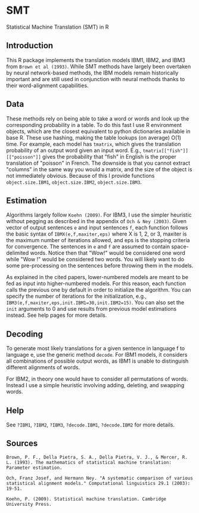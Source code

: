 # SMT
Statistical Machine Translation (SMT) in R

## Introduction

This R package implements the translation models IBM1, IBM2, and IBM3 from `Brown et al (1993)`. While SMT methods have largely been overtaken by neural network-based methods, the IBM models remain historically important and are still used in conjunction with neural methods thanks to their word-alignment capabilities.

## Data

These methods rely on being able to take a word or words and look up the corresponding probability in a table.
To do this fast I use R environment objects, which are the closest equivalent to python
dictionaries available in base R. These use hashing, making the table lookups
(on average) O(1) time. For example, each model has `tmatrix`, which gives the translation
probability of an output word given an input word. E.g., `tmatrix[["fish"]][["poisson"]]`
gives the probability that "fish" in English is the proper translation of "poisson" in French.
The downside is that you cannot extract "columns" in the same way you would a matrix,
and the size of the object is not immediately obvious. Because of this
I provide functions `object.size.IBM1`, `object.size.IBM2`, `object.size.IBM3`.

## Estimation

Algorithms largely follow `Koehn (2009)`. For IBM3, I use the simpler heuristic
without pegging as described in the appendix of `Och & Ney (2003)`. Given vector of
output sentences `e` and input sentences `f`, each function
follows the basic syntax of `IBMX(e,f,maxiter,eps)` where X is 1, 2, or 3, maxiter
is the maximum number of iterations allowed, and eps is the stopping criteria
for convergence. The sentences in `e` and `f` are assumed to contain space-delimited
words. Notice then that "Wow!" would be considered one word while "Wow !" would
be considered two words. You will likely want to do some pre-processing on the sentences
before throwing them in the models.

As explained in the cited papers, lower-numbered models are meant to be fed as input
into higher-numbered models. For this reason, each function calls the previous one
by default in order to initialize the algorithm. 
You can specify the number of iterations for the initialization, e.g.,
`IBM3(e,f,maxiter,eps,init.IBM1=30,init.IBM2=15)`. You can also set the `init`
arguments to 0 and use results from previous model estimations instead. See help pages
for more details.

## Decoding

To generate most likely translations for a given sentence in language f to language e, 
use the generic method `decode`. For IBM1 models, it considers all combinations of
possible output words, as IBM1 is unable to distinguish different alignments of words.

For IBM2, in theory one would have to consider all permutations of words.
Instead I use a simple heuristic involving adding, deleting, and swapping words.

## Help

See `?IBM1`, `?IBM2`, `?IBM3`, `?decode.IBM1`, `?decode.IBM2` for more details.

## Sources

`Brown, P. F., Della Pietra, S. A., Della Pietra, V. J., & Mercer, R. L. (1993). The mathematics of statistical machine translation: Parameter estimation.`

`Och, Franz Josef, and Hermann Ney. "A systematic comparison of various statistical alignment models." Computational linguistics 29.1 (2003): 19-51.`

`Koehn, P. (2009). Statistical machine translation. Cambridge University Press.`
